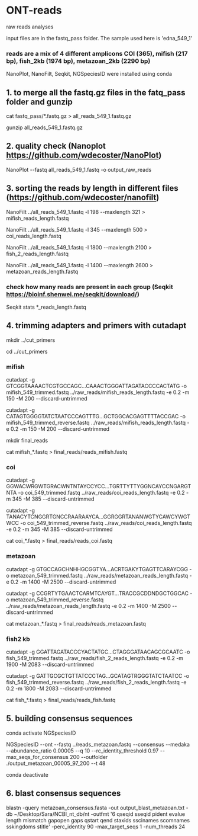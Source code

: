 # ONT-reads
raw reads analyses

input files are in the fastq_pass folder. The sample used here is 'edna_549_1'
### reads are a mix of 4 different amplicons COI (365), mifish (217 bp), fish_2kb (1974 bp), metazoan_2kb (2290 bp)
NanoPlot, NanoFilt, Seqkit, NGSpeciesID were installed using conda 
## 1. to merge all the fastq.gz files in the fatq_pass folder and gunzip 
cat fastq_pass/*.fastq.gz > all_reads_549_1.fastq.gz

gunzip all_reads_549_1.fastq.gz

## 2. quality check (Nanoplot https://github.com/wdecoster/NanoPlot)
NanoPlot --fastq all_reads_549_1.fastq -o output_raw_reads

## 3. sorting the reads by length in different files (https://github.com/wdecoster/nanofilt)
NanoFilt ../all_reads_549_1.fastq -l 198 --maxlength 321 > mifish_reads_length.fastq

NanoFilt ../all_reads_549_1.fastq -l 345 --maxlength 500 > coi_reads_length.fastq

NanoFilt ../all_reads_549_1.fastq -l 1800 --maxlength 2100 > fish_2_reads_length.fastq

NanoFilt ../all_reads_549_1.fastq -l 1400 --maxlength 2600 > metazoan_reads_length.fastq

### check how many reads are present in each group (Seqkit https://bioinf.shenwei.me/seqkit/download/)
Seqkit stats *_reads_length.fastq

## 4. trimming adapters and primers with cutadapt
mkdir ../cut_primers

cd ../cut_primers
### mifish
cutadapt -g GTCGGTAAAACTCGTGCCAGC...CAAACTGGGATTAGATACCCCACTATG -o mifish_549_trimmed.fastq ../raw_reads/mifish_reads_length.fastq -e 0.2 -m 150 -M 200 --discard-untrimmed

cutadapt -g CATAGTGGGGTATCTAATCCCAGTTTG...GCTGGCACGAGTTTTACCGAC -o mifish_549_trimmed_reverse.fastq ../raw_reads/mifish_reads_length.fastq -e 0.2 -m 150 -M 200 --discard-untrimmed

mkdir final_reads

cat mifish_*.fastq > final_reads/reads_mifish.fastq

### coi
cutadapt -g GGWACWRGWTGRACWNTNTAYCCYCC...TGRTTYTTYGGNCAYCCNGARGTNTA -o coi_549_trimmed.fastq ../raw_reads/coi_reads_length.fastq -e 0.2 -m 345 -M 385 --discard-untrimmed

cutadapt -g TANACYTCNGGRTGNCCRAARAAYCA...GGRGGRTANANWGTYCAWCYWGTWCC -o coi_549_trimmed_reverse.fastq ../raw_reads/coi_reads_length.fastq -e 0.2 -m 345 -M 385 --discard-untrimmed

cat coi_*.fastq > final_reads/reads_coi.fastq

### metazoan
cutadapt -g GTGCCAGCHNHHGCGGTYA...ACRTGAKYTGAGTTCARAYCGG -o metazoan_549_trimmed.fastq ../raw_reads/metazoan_reads_length.fastq -e 0.2 -m 1400 -M 2500 --discard-untrimmed

cutadapt -g CCGRTYTGAACTCARMTCAYGT...TRACCGCDDNDGCTGGCAC -o metazoan_549_trimmed_reverse.fastq ../raw_reads/metazoan_reads_length.fastq -e 0.2 -m 1400 -M 2500 --discard-untrimmed

cat metazoan_*.fastq > final_reads/reads_metazoan.fastq

### fish2 kb
cutadapt -g GGATTAGATACCCYACTATGC...CTAGGGATAACAGCGCAATC -o fish_549_trimmed.fastq ../raw_reads/fish_2_reads_length.fastq -e 0.2 -m 1900 -M 2083 --discard-untrimmed

cutadapt -g GATTGCGCTGTTATCCCTAG...GCATAGTRGGGTATCTAATCC -o fish_549_trimmed_reverse.fastq ../raw_reads/fish_2_reads_length.fastq -e 0.2 -m 1800 -M 2083 --discard-untrimmed

cat fish_*.fastq > final_reads/reads_fish.fastq

## 5. building consensus sequences 
conda activate NGSpeciesID

NGSpeciesID --ont --fastq ../reads_metazoan.fastq  --consensus --medaka --abundance_ratio 0.00005 --q 10 --rc_identity_threshold 0.97 --max_seqs_for_consensus 200 --outfolder ./output_metazoan_00005_97_200 --t 48

conda deactivate

## 6. blast consensus sequences
blastn -query metazoan_consensus.fasta -out output_blast_metazoan.txt -db ~/Desktop/Sara/NCBI_nt_db/nt -outfmt '6 qseqid sseqid pident evalue length mismatch gapopen gaps qstart qend staxids sscinames scomnames sskingdoms stitle' -perc_identity 90 -max_target_seqs 1 -num_threads 24
